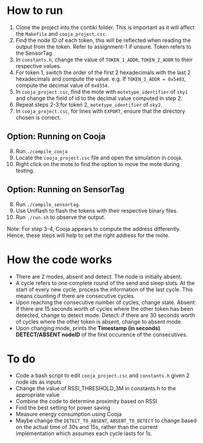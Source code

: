 # How to run
1. Clone the project into the contiki folder. This is important as it will affect the `Makefile` and `cooja_project.csc`. 
2. Find the node ID of each token, this will be reflected when reading the output from the token. Refer to assignment-1 if unsure. Token refers to the SensorTag.
3. In `constants.h`, change the value of `TOKEN_1_ADDR`, `TOKEN_2_ADDR` to their respective values.
4. For token 1, switch the order of the first 2 hexadecimals with the last 2 hexadecimals and compute the value. e.g. If `TOKEN_1_ADDR = 0x5403`, compute the decimal value of `0x0354`.
5. In `cooja_project.csc`, find the mote with `motetype_identifier` of `sky1` and change the field of id to the decimal value computed in step 2.
6. Repeat steps 2-3 for token 2, `motetype_identifier` of `sky2`.
7. In `cooja_project.csc`, for lines with `EXPORT`, ensure that the directory chosen is correct.

## Option: Running on Cooja
8. Run `./compile_cooja`
9. Locate the `cooja_project.csc` file and open the simulation in cooja.
10. Right click on the mote to find the option to move the mote during testing.

## Option: Running on SensorTag
8. Run `./compile_sensortag`.
9. Use Uniflash to flash the tokens with their respective binary files.
10. Run `./run.sh` to observe the output.

Note: For step 3-4, Cooja appears to compute the address differently. Hence, these steps will help to set the right address for the mote.

# How the code works
- There are 2 modes, absent and detect. The node is initially absent.
- A cycle refers to one complete round of the send and sleep slots. At the start of every new cycle, process the information of the last cycle. This means counting if there are consecutive cycles.
- Upon reaching the consecutive number of cycles, change state. Absent: if there are 15 seconds worth of cycles where the other token has been detected, change to detect mode. Detect: if there are 30 seconds worth of cycles where the other token is absent, change to absent mode.
- Upon changing mode, prints the **Timestamp (in seconds) DETECT/ABSENT nodeID** of the first occurence of the consecutives.

# To do
- Code a bash script to edit `cooja_project.csc` and `constants.h` given 2 node ids as inputs
- Change the value of RSSI_THRESHOLD_3M in constants.h to the appropriate value
- Combine the code to determine proximity based on RSSI
- Find the best setting for power saving
- Measure energy consumption using Cooja
- Maybe change the `DETECT_TO_ABSENT`, `ABSENT_TO_DETECT` to change based on the actual time of 30s and 15s, rather than the current implementation which assumes each cycle lasts for 1s.
